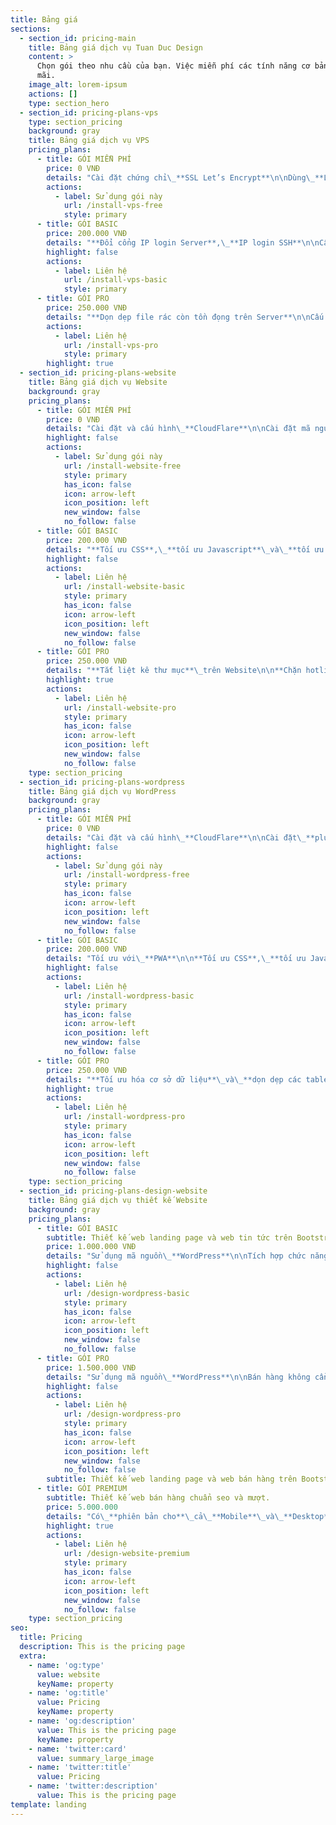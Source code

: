 ```yaml
---
title: Bảng giá
sections:
  - section_id: pricing-main
    title: Bảng giá dịch vụ Tuan Duc Design
    content: >
      Chọn gói theo nhu cầu của bạn. Việc miễn phí các tính năng cơ bản là mãi
      mãi.
    image_alt: lorem-ipsum
    actions: []
    type: section_hero
  - section_id: pricing-plans-vps
    type: section_pricing
    background: gray
    title: Bảng giá dịch vụ VPS
    pricing_plans:
      - title: GÓI MIỄN PHÍ
        price: 0 VNĐ
        details: "Cài đặt chứng chỉ\_**SSL Let’s Encrypt**\n\nDùng\_**LAMP**,**LEMP**\_hoặc\_**Script cài đặt VPS**\n"
        actions:
          - label: Sử dụng gói này
            url: /install-vps-free
            style: primary
      - title: GÓI BASIC
        price: 200.000 VNĐ
        details: "**Đổi cổng IP login Server**,\_**IP login SSH**\n\nCấu hình\_**Firewall**\n"
        highlight: false
        actions:
          - label: Liên hệ
            url: /install-vps-basic
            style: primary
      - title: GÓI PRO
        price: 250.000 VNĐ
        details: "**Dọn dẹp file rác còn tồn đọng trên Server**\n\nCấu hình\_**crontab tự động dọn dẹp**\_và\_**cập nhật Server**\_định kỳ\n"
        actions:
          - label: Liên hệ
            url: /install-vps-pro
            style: primary
        highlight: true
  - section_id: pricing-plans-website
    title: Bảng giá dịch vụ Website
    background: gray
    pricing_plans:
      - title: GÓI MIỄN PHÍ
        price: 0 VNĐ
        details: "Cài đặt và cấu hình\_**CloudFlare**\n\nCài đặt mã nguồn website (**WordPress**,\_**CodeIgniter**,\_**Laravel**)\n"
        highlight: false
        actions:
          - label: Sử dụng gói này
            url: /install-website-free
            style: primary
            has_icon: false
            icon: arrow-left
            icon_position: left
            new_window: false
            no_follow: false
      - title: GÓI BASIC
        price: 200.000 VNĐ
        details: "**Tối ưu CSS**,\_**tối ưu Javascript**\_và\_**tối ưu ảnh**\n\nHỗ trợ\_**tối ưu giao diện**\_và Font (**Google**,\_**Font-Awesome**, v v)\n"
        highlight: false
        actions:
          - label: Liên hệ
            url: /install-website-basic
            style: primary
            has_icon: false
            icon: arrow-left
            icon_position: left
            new_window: false
            no_follow: false
      - title: GÓI PRO
        price: 250.000 VNĐ
        details: "**Tắt liệt kê thư mục**\_trên Website\n\n**Chặn hotlink**\_(Không cho người khác download ảnh về local)\n"
        highlight: true
        actions:
          - label: Liên hệ
            url: /install-website-pro
            style: primary
            has_icon: false
            icon: arrow-left
            icon_position: left
            new_window: false
            no_follow: false
    type: section_pricing
  - section_id: pricing-plans-wordpress
    title: Bảng giá dịch vụ WordPress
    background: gray
    pricing_plans:
      - title: GÓI MIỄN PHÍ
        price: 0 VNĐ
        details: "Cài đặt và cấu hình\_**CloudFlare**\n\nCài đặt\_**plugin nén cache**\_và\_**plugin nén định dạng ảnh**\n\nCài đặt\_**CDN tăng tốc CSS**,\_**Javascript**\_và\_**ảnh**\n"
        highlight: false
        actions:
          - label: Sử dụng gói này
            url: /install-wordpress-free
            style: primary
            has_icon: false
            icon: arrow-left
            icon_position: left
            new_window: false
            no_follow: false
      - title: GÓI BASIC
        price: 200.000 VNĐ
        details: "Tối ưu với\_**PWA**\n\n**Tối ưu CSS**,\_**tối ưu Javascript**\_và\_**tối ưu ảnh**\n\n**Tối ưu giao diện**\_và\_**Font**\n"
        highlight: false
        actions:
          - label: Liên hệ
            url: /install-wordpress-basic
            style: primary
            has_icon: false
            icon: arrow-left
            icon_position: left
            new_window: false
            no_follow: false
      - title: GÓI PRO
        price: 250.000 VNĐ
        details: "**Tối ưu hóa cơ sở dữ liệu**\_và\_**dọn dẹp các table rác trong cơ sở dữ liệu**\n\n**Thay đổi tiền tố**\_trong\_**Database**\n\nXử lý các\_**vấn đề liên quan đến bảo mật**\n"
        highlight: true
        actions:
          - label: Liên hệ
            url: /install-wordpress-pro
            style: primary
            has_icon: false
            icon: arrow-left
            icon_position: left
            new_window: false
            no_follow: false
    type: section_pricing
  - section_id: pricing-plans-design-website
    title: Bảng giá dịch vụ thiết kế Website
    background: gray
    pricing_plans:
      - title: GÓI BASIC
        subtitle: Thiết kế web landing page và web tin tức trên Bootstrap.
        price: 1.000.000 VNĐ
        details: "Sử dụng mã nguồn\_**WordPress**\n\nTích hợp chức năng\_**Seo**\_riêng\n\nTích hợp chức năng\_**tùy biến giao diện và ADS**\n"
        highlight: false
        actions:
          - label: Liên hệ
            url: /design-wordpress-basic
            style: primary
            has_icon: false
            icon: arrow-left
            icon_position: left
            new_window: false
            no_follow: false
      - title: GÓI PRO
        price: 1.500.000 VNĐ
        details: "Sử dụng mã nguồn\_**WordPress**\n\nBán hàng không cần plugins\_**Woocommerce**\n\nTích hợp chức năng\_**Seo**\_riêng và\_**tuỳ biến giao diện**\n"
        highlight: false
        actions:
          - label: Liên hệ
            url: /design-wordpress-pro
            style: primary
            has_icon: false
            icon: arrow-left
            icon_position: left
            new_window: false
            no_follow: false
        subtitle: Thiết kế web landing page và web bán hàng trên Bootstrap.
      - title: GÓI PREMIUM
        subtitle: Thiết kế web bán hàng chuẩn seo và mượt.
        price: 5.000.000
        details: "Có\_**phiên bản cho**\_cả\_**Mobile**\_và\_**Desktop**\n\nTích hợp các\_**cổng thanh toán phổ biến nhất**\n\nTích hợp sẵn\_**giao diện AMP**\n"
        highlight: true
        actions:
          - label: Liên hệ
            url: /design-website-premium
            style: primary
            has_icon: false
            icon: arrow-left
            icon_position: left
            new_window: false
            no_follow: false
    type: section_pricing
seo:
  title: Pricing
  description: This is the pricing page
  extra:
    - name: 'og:type'
      value: website
      keyName: property
    - name: 'og:title'
      value: Pricing
      keyName: property
    - name: 'og:description'
      value: This is the pricing page
      keyName: property
    - name: 'twitter:card'
      value: summary_large_image
    - name: 'twitter:title'
      value: Pricing
    - name: 'twitter:description'
      value: This is the pricing page
template: landing
---
```

